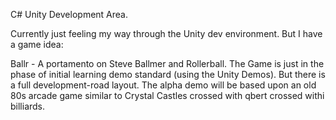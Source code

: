 C# Unity Development Area.


Currently just feeling my way through the Unity dev environment. But I have a game idea:

   Ballr - A portamento on Steve Ballmer and Rollerball. The Game is just in the phase of initial learning demo standard (using the Unity Demos). But there is a full development-road layout. The alpha demo will be based upon an old 80s arcade game similar to Crystal Castles crossed with qbert crossed withi billiards.  
